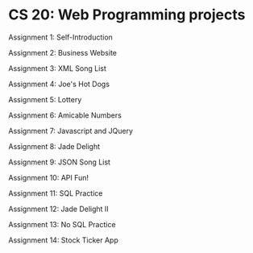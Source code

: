 # CS 20: Web Programming projects

Assignment 1: Self-Introduction

Assignment 2: Business Website

Assignment 3: XML Song List

Assignment 4: Joe's Hot Dogs

Assignment 5: Lottery 

Assignment 6: Amicable Numbers

Assignment 7: Javascript and JQuery 

Assignment 8: Jade Delight

Assignment 9: JSON Song List

Assignment 10: API Fun!

Assignment 11: SQL Practice 

Assignment 12: Jade Delight II

Assignment 13: No SQL Practice 

Assignment 14: Stock Ticker App

